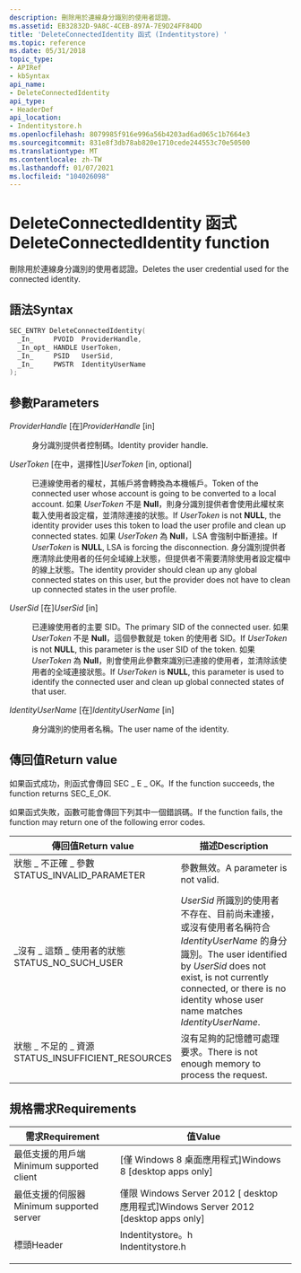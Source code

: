 ```yaml
---
description: 刪除用於連線身分識別的使用者認證。
ms.assetid: EB32832D-9A8C-4CEB-897A-7E9D24FF84DD
title: 'DeleteConnectedIdentity 函式 (Indentitystore) '
ms.topic: reference
ms.date: 05/31/2018
topic_type:
- APIRef
- kbSyntax
api_name:
- DeleteConnectedIdentity
api_type:
- HeaderDef
api_location:
- Indentitystore.h
ms.openlocfilehash: 8079985f916e996a56b4203ad6ad065c1b7664e3
ms.sourcegitcommit: 831e8f3db78ab820e1710cede244553c70e50500
ms.translationtype: MT
ms.contentlocale: zh-TW
ms.lasthandoff: 01/07/2021
ms.locfileid: "104026098"
---
```

# <a name="deleteconnectedidentity-function"></a><span data-ttu-id="c5430-103">DeleteConnectedIdentity 函式</span><span class="sxs-lookup"><span data-stu-id="c5430-103">DeleteConnectedIdentity function</span></span>

<span data-ttu-id="c5430-104">刪除用於連線身分識別的使用者認證。</span><span class="sxs-lookup"><span data-stu-id="c5430-104">Deletes the user credential used for the connected identity.</span></span>

## <a name="syntax"></a><span data-ttu-id="c5430-105">語法</span><span class="sxs-lookup"><span data-stu-id="c5430-105">Syntax</span></span>


```C++
SEC_ENTRY DeleteConnectedIdentity(
  _In_     PVOID  ProviderHandle,
  _In_opt_ HANDLE UserToken,
  _In_     PSID   UserSid,
  _In_     PWSTR  IdentityUserName
);
```



## <a name="parameters"></a><span data-ttu-id="c5430-106">參數</span><span class="sxs-lookup"><span data-stu-id="c5430-106">Parameters</span></span>

<dl> <dt>

<span data-ttu-id="c5430-107">*ProviderHandle* \[在\]</span><span class="sxs-lookup"><span data-stu-id="c5430-107">*ProviderHandle* \[in\]</span></span>
</dt> <dd>

<span data-ttu-id="c5430-108">身分識別提供者控制碼。</span><span class="sxs-lookup"><span data-stu-id="c5430-108">Identity provider handle.</span></span>

</dd> <dt>

<span data-ttu-id="c5430-109">*UserToken* \[在中，選擇性\]</span><span class="sxs-lookup"><span data-stu-id="c5430-109">*UserToken* \[in, optional\]</span></span>
</dt> <dd>

<span data-ttu-id="c5430-110">已連線使用者的權杖，其帳戶將會轉換為本機帳戶。</span><span class="sxs-lookup"><span data-stu-id="c5430-110">Token of the connected user whose account is going to be converted to a local account.</span></span> <span data-ttu-id="c5430-111">如果 *UserToken* 不是 **Null**，則身分識別提供者會使用此權杖來載入使用者設定檔，並清除連接的狀態。</span><span class="sxs-lookup"><span data-stu-id="c5430-111">If *UserToken* is not **NULL**, the identity provider uses this token to load the user profile and clean up connected states.</span></span> <span data-ttu-id="c5430-112">如果 *UserToken* 為 **Null**，LSA 會強制中斷連接。</span><span class="sxs-lookup"><span data-stu-id="c5430-112">If *UserToken* is **NULL**, LSA is forcing the disconnection.</span></span> <span data-ttu-id="c5430-113">身分識別提供者應清除此使用者的任何全域線上狀態，但提供者不需要清除使用者設定檔中的線上狀態。</span><span class="sxs-lookup"><span data-stu-id="c5430-113">The identity provider should clean up any global connected states on this user, but the provider does not have to clean up connected states in the user profile.</span></span>

</dd> <dt>

<span data-ttu-id="c5430-114">*UserSid* \[在\]</span><span class="sxs-lookup"><span data-stu-id="c5430-114">*UserSid* \[in\]</span></span>
</dt> <dd>

<span data-ttu-id="c5430-115">已連線使用者的主要 SID。</span><span class="sxs-lookup"><span data-stu-id="c5430-115">The primary SID of the connected user.</span></span> <span data-ttu-id="c5430-116">如果 *UserToken* 不是 **Null**，這個參數就是 token 的使用者 SID。</span><span class="sxs-lookup"><span data-stu-id="c5430-116">If *UserToken* is not **NULL**, this parameter is the user SID of the token.</span></span> <span data-ttu-id="c5430-117">如果 *UserToken* 為 **Null**，則會使用此參數來識別已連接的使用者，並清除該使用者的全域連接狀態。</span><span class="sxs-lookup"><span data-stu-id="c5430-117">If *UserToken* is **NULL**, this parameter is used to identify the connected user and clean up global connected states of that user.</span></span>

</dd> <dt>

<span data-ttu-id="c5430-118">*IdentityUserName* \[在\]</span><span class="sxs-lookup"><span data-stu-id="c5430-118">*IdentityUserName* \[in\]</span></span>
</dt> <dd>

<span data-ttu-id="c5430-119">身分識別的使用者名稱。</span><span class="sxs-lookup"><span data-stu-id="c5430-119">The user name of the identity.</span></span>

</dd> </dl>

## <a name="return-value"></a><span data-ttu-id="c5430-120">傳回值</span><span class="sxs-lookup"><span data-stu-id="c5430-120">Return value</span></span>

<span data-ttu-id="c5430-121">如果函式成功，則函式會傳回 SEC \_ E \_ OK。</span><span class="sxs-lookup"><span data-stu-id="c5430-121">If the function succeeds, the function returns SEC\_E\_OK.</span></span>

<span data-ttu-id="c5430-122">如果函式失敗，函數可能會傳回下列其中一個錯誤碼。</span><span class="sxs-lookup"><span data-stu-id="c5430-122">If the function fails, the function may return one of the following error codes.</span></span>



| <span data-ttu-id="c5430-123">傳回值</span><span class="sxs-lookup"><span data-stu-id="c5430-123">Return value</span></span>                                                                                               | <span data-ttu-id="c5430-124">描述</span><span class="sxs-lookup"><span data-stu-id="c5430-124">Description</span></span>                                                                                                                                                 |
|------------------------------------------------------------------------------------------------------------|-------------------------------------------------------------------------------------------------------------------------------------------------------------|
| <dl> <span data-ttu-id="c5430-125"><dt>狀態 \_ 不正確 \_ 參數</dt></span><span class="sxs-lookup"><span data-stu-id="c5430-125"><dt>STATUS\_INVALID\_PARAMETER</dt></span></span> </dl>      | <span data-ttu-id="c5430-126">參數無效。</span><span class="sxs-lookup"><span data-stu-id="c5430-126">A parameter is not valid.</span></span><br/>                                                                                                                        |
| <dl> <span data-ttu-id="c5430-127"><dt>\_沒有 \_ 這類 \_ 使用者的狀態</dt></span><span class="sxs-lookup"><span data-stu-id="c5430-127"><dt>STATUS\_NO\_SUCH\_USER</dt></span></span> </dl>          | <span data-ttu-id="c5430-128">*UserSid* 所識別的使用者不存在、目前尚未連接，或沒有使用者名稱符合 *IdentityUserName* 的身分識別。</span><span class="sxs-lookup"><span data-stu-id="c5430-128">The user identified by *UserSid* does not exist, is not currently connected, or there is no identity whose user name matches *IdentityUserName*.</span></span><br/> |
| <dl> <span data-ttu-id="c5430-129"><dt>狀態 \_ 不足的 \_ 資源</dt></span><span class="sxs-lookup"><span data-stu-id="c5430-129"><dt>STATUS\_INSUFFICIENT\_RESOURCES</dt></span></span> </dl> | <span data-ttu-id="c5430-130">沒有足夠的記憶體可處理要求。</span><span class="sxs-lookup"><span data-stu-id="c5430-130">There is not enough memory to process the request.</span></span><br/>                                                                                               |



 

## <a name="requirements"></a><span data-ttu-id="c5430-131">規格需求</span><span class="sxs-lookup"><span data-stu-id="c5430-131">Requirements</span></span>



| <span data-ttu-id="c5430-132">需求</span><span class="sxs-lookup"><span data-stu-id="c5430-132">Requirement</span></span> | <span data-ttu-id="c5430-133">值</span><span class="sxs-lookup"><span data-stu-id="c5430-133">Value</span></span> |
|-------------------------------------|---------------------------------------------------------------------------------------------|
| <span data-ttu-id="c5430-134">最低支援的用戶端</span><span class="sxs-lookup"><span data-stu-id="c5430-134">Minimum supported client</span></span><br/> | <span data-ttu-id="c5430-135">\[僅 Windows 8 桌面應用程式\]</span><span class="sxs-lookup"><span data-stu-id="c5430-135">Windows 8 \[desktop apps only\]</span></span><br/>                                                  |
| <span data-ttu-id="c5430-136">最低支援的伺服器</span><span class="sxs-lookup"><span data-stu-id="c5430-136">Minimum supported server</span></span><br/> | <span data-ttu-id="c5430-137">僅限 Windows Server 2012 \[ desktop 應用程式\]</span><span class="sxs-lookup"><span data-stu-id="c5430-137">Windows Server 2012 \[desktop apps only\]</span></span><br/>                                        |
| <span data-ttu-id="c5430-138">標頭</span><span class="sxs-lookup"><span data-stu-id="c5430-138">Header</span></span><br/>                   | <dl> <span data-ttu-id="c5430-139"><dt>Indentitystore。h</dt></span><span class="sxs-lookup"><span data-stu-id="c5430-139"><dt>Indentitystore.h</dt></span></span> </dl> |



 

 




